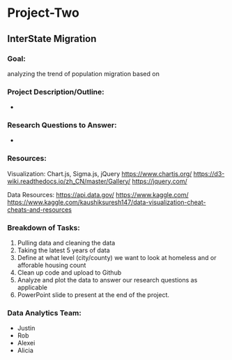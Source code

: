 # Project-Two

## InterState Migration 

### Goal:
analyzing the trend of population migration based on 

### Project Description/Outline:
* 

### Research Questions to Answer:
* 

### Resources:

Visualization: Chart.js, Sigma.js, jQuery 
https://www.chartjs.org/
https://d3-wiki.readthedocs.io/zh_CN/master/Gallery/
https://jquery.com/ 

Data Resources: 
https://api.data.gov/
https://www.kaggle.com/
https://www.kaggle.com/kaushiksuresh147/data-visualization-cheat-cheats-and-resources

### Breakdown of Tasks:
1. Pulling data and cleaning the data 
2. Taking the latest 5 years of data
3. Define at what level (city/county) we want to look at homeless and or afforable housing count
4. Clean up code and upload to Github
5. Analyze and plot the data to answer our research questions as applicable
6. PowerPoint slide to present at the end of the project.

### Data Analytics Team:
* Justin
* Rob
* Alexei
* Alicia 
